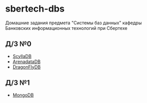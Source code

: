 # sbertech-dbs
Домашние задания предмета "Системы баз данных" кафедры Банковских информационных технологий при Сбертехе

## Д/З №0

- [ScyllaDB](https://github.com/tdarbinyan/sbertech-dbs/blob/main/homework0/ScyllaDB.md) 
- [ArenadataDB](https://github.com/tdarbinyan/sbertech-dbs/blob/main/homework0/ArenadataDB.md) 
- [DragonFlyDB](https://github.com/tdarbinyan/sbertech-dbs/blob/main/homework0/DragonFly.md)

## Д/З №1

- [MongoDB](https://github.com/tdarbinyan/sbertech-dbs/blob/main/homework1/MongoDB.md)
